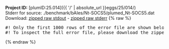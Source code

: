 **Project ID:** [plumID:25.014]({{ '/' | absolute_url }}eggs/25/014/)  
Stderr for source:  ./benchmark/bAIes/Nt-SOCS5/plumed_Nt-SOCS5.dat   
Download: [zipped raw stdout](plumed_Nt-SOCS5.dat.plumed.stdout.txt.zip) - [zipped raw stderr](plumed_Nt-SOCS5.dat.plumed.stderr.txt.zip) 
{% raw %}
<pre>
#! Only the first 1000 rows of the error file are shown below
#! To inspect the full error file, please download the zipped raw stderr file above
</pre>
{% endraw %}
